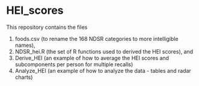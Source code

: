 # HEI_scores
This repository contains the files 
1. foods.csv (to rename the 168 NDSR categories to more intelligible names), 
2. NDSR_hei.R (the set of R functions used to derived the HEI scores), and
3. Derive_HEI (an example of how to average the HEI scores and subcomponents per person for multiple recalls)
4. Analyze_HEI (an example of how to analyze the data - tables and radar charts)
